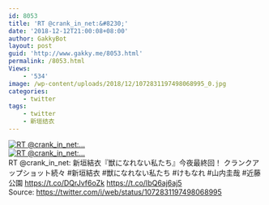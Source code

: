 ```yaml
---
id: 8053
title: 'RT @crank_in_net:&#8230;'
date: '2018-12-12T21:00:08+08:00'
author: GakkyBot
layout: post
guid: 'http://www.gakky.me/8053.html'
permalink: /8053.html
Views:
    - '534'
image: /wp-content/uploads/2018/12/1072831197498068995_0.jpg
categories:
    - twitter
tags:
    - twitter
    - 新垣结衣
---
```


[![RT @crank_in_net:...](http://www.yui-aragaki.org/wp-content/uploads/2018/12/1072831197498068995_0.jpg)](http://www.yui-aragaki.org/wp-content/uploads/2018/12/1072831197498068995_0.jpg)  
[![RT @crank_in_net:...](http://www.yui-aragaki.org/wp-content/uploads/2018/12/1072831197498068995_1.jpg)](http://www.yui-aragaki.org/wp-content/uploads/2018/12/1072831197498068995_1.jpg)  
RT @crank\_in\_net: 新垣結衣『獣になれない私たち』今夜最終回！ クランクアップショット続々 #新垣結衣 #獣になれない私たち #けもなれ #山内圭哉 #近藤公園 https://t.co/DQrJvf6oZk https://t.co/IbQ6aj6aj5  
Source: <https://twitter.com/i/web/status/1072831197498068995>